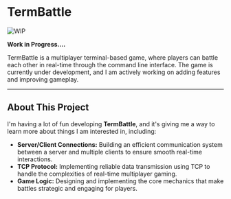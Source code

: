 # TermBattle

![WIP](https://img.shields.io/badge/status-WIP-orange)

**Work in Progress....**

TermBattle is a multiplayer terminal-based game, where players can battle each other in real-time through the command line interface. The game is currently under development, and I am actively working on adding features and improving gameplay.

---

## About This Project

I'm having a lot of fun developing **TermBattle**, and it's giving me a way to learn more about things I am interested in, including: 
- **Server/Client Connections:** Building an efficient communication system between a server and multiple clients to ensure smooth real-time interactions.
- **TCP Protocol:** Implementing reliable data transmission using TCP to handle the complexities of real-time multiplayer gaming.
- **Game Logic:** Designing and implementing the core mechanics that make battles strategic and engaging for players.

